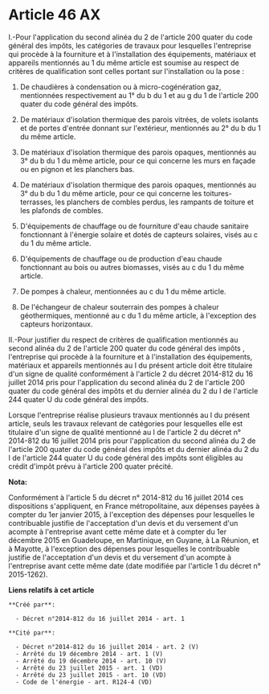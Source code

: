 # Article 46 AX

I.-Pour l'application du second alinéa du 2 de l'article 200 quater du code général des impôts, les catégories de travaux
pour lesquelles l'entreprise qui procède à la fourniture et à l'installation des équipements, matériaux et appareils
mentionnés au 1 du même article est soumise au respect de critères de qualification sont celles portant sur l'installation ou
la pose : 

1. De chaudières à condensation ou à micro-cogénération gaz, mentionnées respectivement au 1° du b du 1 et au g du 1 de
l'article 200 quater du code général des impôts. 

2. De matériaux d'isolation thermique des parois vitrées, de volets isolants et de portes d'entrée donnant sur l'extérieur,
mentionnés au 2° du b du 1 du même article. 

3. De matériaux d'isolation thermique des parois opaques, mentionnés au 3° du b du 1 du même article, pour ce qui concerne
les murs en façade ou en pignon et les planchers bas. 

4. De matériaux d'isolation thermique des parois opaques, mentionnés au 3° du b du 1 du même article, pour ce qui concerne
les toitures-terrasses, les planchers de combles perdus, les rampants de toiture et les plafonds de combles. 

5. D'équipements de chauffage ou de fourniture d'eau chaude sanitaire fonctionnant à l'énergie solaire et dotés de capteurs
solaires, visés au c du 1 du même article. 

6. D'équipements de chauffage ou de production d'eau chaude fonctionnant au bois ou autres biomasses, visés au c du 1 du même
article. 

7. De pompes à chaleur, mentionnées au c du 1 du même article. 

8. De l'échangeur de chaleur souterrain des pompes à chaleur géothermiques, mentionné au c du 1 du même article, à
l'exception des capteurs horizontaux. 

II.-Pour justifier du respect de critères de qualification mentionnés au second alinéa du 2 de l'article 200 quater du code
général des impôts , l'entreprise qui procède à la fourniture et à l'installation des équipements, matériaux et appareils
mentionnés au I du présent article doit être titulaire d'un signe de qualité conformément à l'article 2 du décret 2014-812 du
16 juillet 2014 pris pour l'application du second alinéa du 2 de l'article 200 quater du code général des impôts et du
dernier alinéa du 2 du I de l'article 244 quater U du code général des impôts. 

Lorsque l'entreprise réalise plusieurs travaux mentionnés au I du présent article, seuls les travaux relevant de catégories
pour lesquelles elle est titulaire d'un signe de qualité mentionné au I de l'article 2 du décret n° 2014-812 du 16 juillet
2014 pris pour l'application du second alinéa du 2 de l'article 200 quater du code général des impôts et du dernier alinéa du
2 du I de l'article 244 quater U du code général des impôts sont éligibles au crédit d'impôt prévu à l'article 200 quater
précité.

**Nota:**

Conformément à l'article 5 du décret n° 2014-812 du 16 juillet 2014 ces dispositions s'appliquent, en France métropolitaine,
aux dépenses payées à compter du 1er janvier 2015, à l'exception des dépenses pour lesquelles le contribuable justifie de
l'acceptation d'un devis et du versement d'un acompte à l'entreprise avant cette même date et à compter du 1er décembre 2015
en Guadeloupe, en Martinique, en Guyane, à La Réunion, et à Mayotte, à l'exception des dépenses pour lesquelles le
contribuable justifie de l'acceptation d'un devis et du versement d'un acompte à l'entreprise avant cette même date (date
modifiée par l'article 1 du décret n° 2015-1262).

**Liens relatifs à cet article**

	**Créé par**:

	  - Décret n°2014-812 du 16 juillet 2014 - art. 1

	**Cité par**:

	  - Décret n°2014-812 du 16 juillet 2014 - art. 2 (V)
	  - Arrêté du 19 décembre 2014 - art. 1 (V)
	  - Arrêté du 19 décembre 2014 - art. 10 (V)
	  - Arrêté du 23 juillet 2015 - art. 1 (VD)
	  - Arrêté du 23 juillet 2015 - art. 10 (VD)
	  - Code de l'énergie - art. R124-4 (VD)

